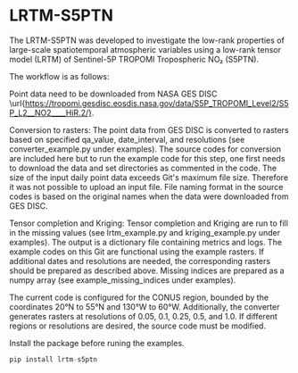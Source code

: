 # LRTM-S5PTN

The LRTM-S5PTN was developed to investigate the low-rank properties of large-scale spatiotemporal atmospheric variables using a low-rank tensor model (LRTM) of Sentinel-5P TROPOMI Tropospheric NO₂ (S5PTN).

The workflow is as follows:

Point data need to be downloaded from NASA GES DISC \url{https://tropomi.gesdisc.eosdis.nasa.gov/data/S5P_TROPOMI_Level2/S5P_L2__NO2____HiR.2/}.

Conversion to rasters: The point data from GES DISC is converted to rasters based on specified qa_value, date_interval, and resolutions (see converter_example.py under examples). The source codes for conversion are included here but to run the example code for this step, one first needs to download the data and set directories as commented in the code. The size of the input daily point data exceeds Git's maximum file size. Therefore it was not possible to upload an input file. File naming format in the source codes is based on the original names when the data were downloaded from GES DISC.



Tensor completion and Kriging: Tensor completion and Kriging are run to fill in the missing values (see lrtm_example.py and kriging_example.py under examples). The output is a dictionary file containing metrics and logs. The example codes on this Git are functional using the example rasters. If additional dates and resolutions are needed, the corresponding rasters should be prepared as described above. Missing indices are prepared as a numpy array (see example_missing_indices under examples).


The current code is configured for the CONUS region, bounded by the coordinates 20°N to 55°N and 130°W to 60°W. Additionally, the converter generates rasters at resolutions of 0.05, 0.1, 0.25, 0.5, and 1.0. If different regions or resolutions are desired, the source code must be modified. 

Install the package before runing the examples.

```python
pip install lrtm-s5ptn
```

